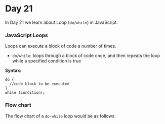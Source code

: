 # Day 21
In Day 21 we learn about Loop (```do/while```) in JavaScript.

### JavaScript Loops
Loops can execute a block of code a number of times.

* ```do/while```: loops through a block of code once, and then repeats the loop while a specified condition is true

**Syntax:**
```
do {
  //code block to be executed
}
while (condition);
```
### Flow chart
The flow chart of a ```do-while``` loop would be as follows:
